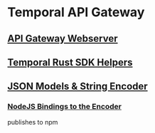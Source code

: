 # Temporal API Gateway

## [API Gateway Webserver](./crates/apig_server/README.md)

## [Temporal Rust SDK Helpers](./crates/temporal-sdk-helpers/README.md)

## [JSON Models & String Encoder](./crates/temporal-json/README.md)

### [NodeJS Bindings to the Encoder](./crates/temporal-json-node/README.md)

publishes to npm